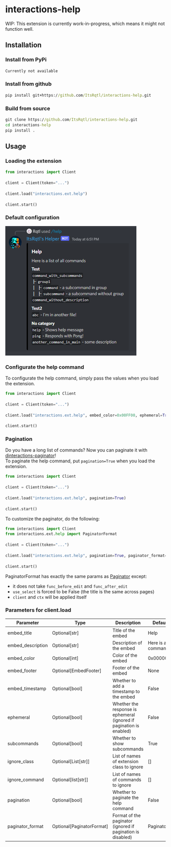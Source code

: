 # interactions-help

WIP: This extension is currently work-in-progress, which means it might not function well.

## Installation

### Install from PyPi

```bat
Currently not available
```

### Install from github

```bat
pip install git+https://github.com/ItsRqtl/interactions-help.git
```

### Build from source

```bat
git clone https://github.com/ItsRqtl/interactions-help.git
cd interactions-help
pip install .
```

## Usage

### Loading the extension

```py
from interactions import Client

client = Client(token="...")

client.load("interactions.ext.help")

client.start()
```

### Default configuration

![image](https://github.com/ItsRqtl/interactions-help/blob/master/img/preview-original.png?raw=true)

### Configurate the help command

To configurate the help command, simply pass the values when you load the extension.

```py
from interactions import Client

client = Client(token="...")

client.load("interactions.ext.help", embed_color=0x00FF00, ephemeral=True, subcommands=True)

client.start()
```

### Pagination

Do you have a long list of commands? Now you can paginate it with [dinteractions-paginator](https://github.com/interactions-py/paginator)!  
To paginate the help command, put `pagination=True` when you load the extension.

```py
from interactions import Client

client = Client(token="...")

client.load("interactions.ext.help", pagination=True)

client.start()
```

To customize the paginator, do the following:

```py
from interactions import Client
from interactions.ext.help import PaginatorFormat

client = Client(token="...")

client.load("interactions.ext.help", pagination=True, paginator_format=PaginatorFormat(...))

client.start()
```

PaginatorFormat has exactly the same params as [Paginator](https://github.com/interactions-py/paginator#-class-paginator) except:
- it does not take `func_before_edit` and `func_after_edit`
- `use_select` is forced to be False (the title is the same across pages)
- `client` and `ctx` will be applied itself

### Parameters for client.load

|Parameter|Type|Description|Default value|
|---|---|---|---|
|embed_title|Optional[str]|Title of the embed|Help|
|embed_description|Optional[str]|Description of the embed|Here is a list of all commands|
|embed_color|Optional[int]|Color of the embed|0x000000|
|embed_footer|Optional[EmbedFooter]|Footer of the embed|None|
|embed_timestamp|Optional[bool]|Whether to add a timestamp to the embed|False|
|ephemeral|Optional[bool]|Whether the response is ephemeral (ignored if pagination is enabled)|False|
|subcommands|Optional[bool]|Whether to show subcommands|True|
|ignore_class|Optional[List[str]]|List of names of extension class to ignore|[]|
|ignore_command|Optional[list[str]]|List of names of commands to ignore|[]|
|pagination|Optional[bool]|Whether to paginate the help command|False|
|paginator_format|Optional[PaginatorFormat]|Format of the paginator (ignored if pagination is disabled)|PaginatorFormat()|
